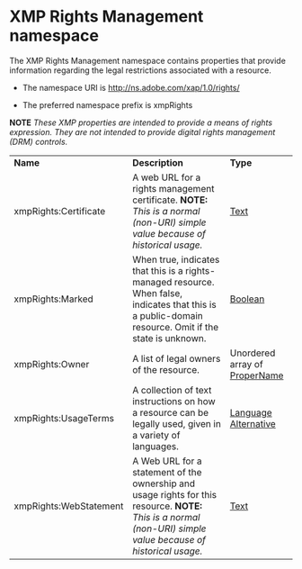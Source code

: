 # XMP Rights Management namespace

The XMP Rights Management namespace contains properties that provide information regarding the legal restrictions associated with a resource.

- The namespace URI is http://ns.adobe.com/xap/1.0/rights/

- The preferred namespace prefix is xmpRights

**NOTE** *These XMP properties are intended to provide a means of rights expression. They are not intended to provide
digital rights management (DRM) controls.*

|    |           |    |
|----|-----------|----|
|**Name**|**Description**|**Type**|
|xmpRights:Certificate|A web URL for a rights management certificate. **NOTE:** *This is a normal (non-URI) simple value because of historical usage.*  |[Text](./XMPDataTypes/CoreProperties.md#text)|
|xmpRights:Marked|When true, indicates that this is a rights-managed resource. When false, indicates that this is a public-domain resource. Omit if the state is unknown.  |[Boolean](./XMPDataTypes/CoreProperties.md#boolean)|
|xmpRights:Owner|A list of legal owners of the resource.  |Unordered array of [ProperName](./XMPDataTypes/CoreProperties.md#propername)|
|xmpRights:UsageTerms|A collection of text instructions on how a resource can be legally used, given in a variety of languages.  |[Language Alternative](./XMPDataTypes/CoreProperties.md#language-alternative)|
|xmpRights:WebStatement|A Web URL for a statement of the ownership and usage rights for this resource. **NOTE:** *This is a normal (non-URI) simple value because of historical usage.*  |[Text](./XMPDataTypes/CoreProperties.md#text)|
